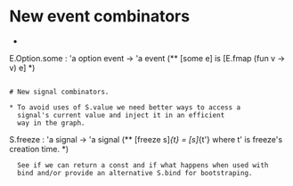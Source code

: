
# New event combinators 

* ```ocaml
E.Option.some : 'a option event -> 'a event 
(** [some e] is [E.fmap (fun v -> v) e] *)
```

# New signal combinators. 

* To avoid uses of S.value we need better ways to access a 
  signal's current value and inject it in an efficient 
  way in the graph.
```
S.freeze : 'a signal -> 'a signal 
(** [freeze s]_{t} = [s]_{t'} where t' is freeze's creation time. *)
```
  See if we can return a const and if what happens when used with 
  bind and/or provide an alternative S.bind for bootstraping.
